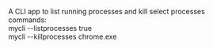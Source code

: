 A CLI app to list running processes and kill select processes<br>
commands:<br>
mycli --listprocesses true<br>
mycli --killprocesses chrome.exe
